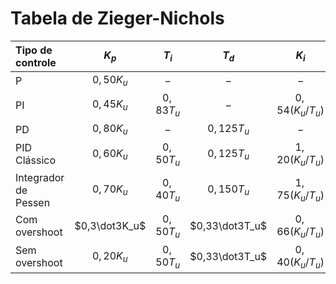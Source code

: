 # Tabela de Zieger-Nichols

| Tipo de controle | $K_p$          | $T_i$     | $T_d$          | $K_i$             | $K_d$     |
| :--------------- | :---:          | :---:     | :---:          | :---:             | :---:     |
| P                | $0,50K_u$      | $-$       | $-$            | $-$               | $-$       |
| PI               | $0,45K_u$      | $0,83T_u$ | $-$            | $0,54(K_u/T_u)$   | $-$       |
| PD               | $0,80K_u$      | $-$       | $0,125T_u$     | $-$               | $0,100K_uT_u$  |
| PID Clássico     | $0,60K_u$      | $0,50T_u$ | $0,125T_u$     | $1,20(K_u/T_u)$   | $0,075K_uT_u$  |
| Integrador de Pessen | $0,70K_u$  | $0,40T_u$ | $0,150T_u$     | $1,75(K_u/T_u)$   | $0,105K_uT_u$  |
| Com overshoot    | $0,3\dot3K_u$  | $0,50T_u$ | $0,33\dot3T_u$ | $0,66(K_u/T_u)$   | $0,11\dot1K_uT_u$  |
| Sem overshoot    | $0,20K_u$      | $0,50T_u$ | $0,33\dot3T_u$ | $0,40(K_u/T_u)$   | $0,066K_uT_u$  |